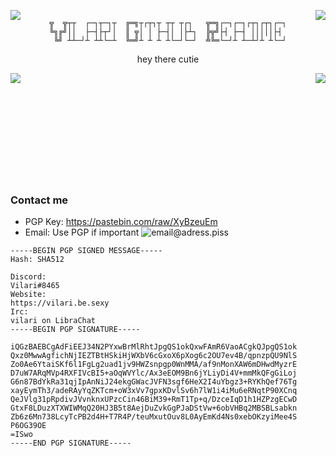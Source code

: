 <img align="left" src="https://cdn.discordapp.com/avatars/1072682112370626650/de12698cd1566c58298cded46ff4c415.png"> <img align="right" src="https://cdn.discordapp.com/avatars/1072682112370626650/de12698cd1566c58298cded46ff4c415.png">

<div align="center">

```

╦  ╦┬┬  ┌─┐┬─┐┬  ╔═╗┬┌┬┐┬ ┬┬ ┬┌┐   ╦═╗┌─┐┌─┐┌┬┐┌┬┐┌─┐
╚╗╔╝││  ├─┤├┬┘│  ║ ╦│ │ ├─┤│ │├┴┐  ╠╦╝├┤ ├─┤ │││││├┤ 
 ╚╝ ┴┴─┘┴ ┴┴└─┴  ╚═╝┴ ┴ ┴ ┴└─┘└─┘  ╩╚═└─┘┴ ┴─┴┘┴ ┴└─┘

```
hey there cutie
</div>

<img align="left" src="https://github-readme-stats.vercel.app/api?username=VilariStorms&show_icons=true">
<img align="right" src="https://github-readme-stats.vercel.app/api/top-langs/?username=VilariStorms">

</br></br></br></br></br></br></br></br></br></br>


### Contact me
- PGP Key: https://pastebin.com/raw/XyBzeuEm
- Email: Use PGP if important ![email@adress.piss](https://cdn.discordapp.com/attachments/1101565835291664404/1104446433836408922/aGc6ASO.png)
```
-----BEGIN PGP SIGNED MESSAGE-----
Hash: SHA512

Discord:
Vilari#8465
Website:
https://vilari.be.sexy
Irc:
vilari on LibraChat
-----BEGIN PGP SIGNATURE-----

iQGzBAEBCgAdFiEEJ34N2PYxwBrMlRhtJpgQS1okQxwFAmR6VaoACgkQJpgQS1ok
Qxz0MwwAgfichNjIEZTBtHSkiHjWXbV6cGxoX6pXog6c2OU7ev4B/qpnzpQU9NlS
Zo0Ae6YtaiSKf6l1FgLg2uad1jv9HWZsnpgp0WnMMA/af9nMonXAW6mDHwdMyzrE
D7uW7ARqMVp4RXFIVcBI5+aOqWVYlc/Ax3eEOM9Bn6jYLiyDi4V+mmMkQFgGiLoj
G6n87BdYkRa31qjIpAnNiJ24ekgGWacJVFN3sgf6HeX2I4uYbgz3+RYKhQef76Tg
xayEymTh3/adeRAyYqZKTcm+oW3xVv7gpxKDvlSv6h7lW1i4iMu6eRNqtP90XCnq
QeJVlg31pRpdivJVvnknxUPzcCin46BiM39+RmT1Tp+q/DzceIqD1h1HZPzgECwD
GtxF8LDuzXTXWIWMqQ20HJ3B5t8AejDuZvkGgPJaDStVw+6obVHBq2MBSBLsabkn
Zb6z6Mn738LcyTcPB2d4H+T7R4P/teuMxutOuv8L0AyEmKd4Ns0xebOKzyiMee4S
P6OG39OE
=ISwo
-----END PGP SIGNATURE-----

```

